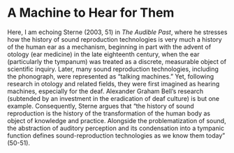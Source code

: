 # A Machine to Hear for Them 

Here, I am echoing Sterne (2003, 51) in <i>The Audible Past</i>, where he stresses how the history of sound reproduction technologies is very much a history of the human ear as a mechanism, beginning in part with the advent of otology (ear medicine) in the late eighteenth century, when the ear (particularly the tympanum) was treated as a discrete, measurable object of scientific inquiry. Later, many sound reproduction technologies, including the phonograph, were represented as “talking machines.” Yet, following research in otology and related fields, they were first imagined as hearing machines, especially for the deaf. Alexander Graham Bell’s research (subtended by an investment in the eradication of deaf culture) is but one example. Consequently, Sterne argues that “the history of sound reproduction is the history of the transformation of the human body as object of knowledge and practice. Alongside the problematization of sound, the abstraction of auditory perception and its condensation into a tympanic function defines sound-reproduction technologies as we know them today” (50-51).